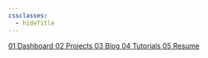 ```yaml
---
cssclasses:
  - hideTitle
---
```

<div id='stars2'></div>
<div id='stars3'></div>
<div id='stars4'></div>


 <div class="mainmenu">
  <a class="internal-link menulink" href="Dashboard.md">
      <span class="anchor"></span>  
      <span class="index">01</span>  
      <span class="label">Dashboard</span>  
    </a>
    <a class="internal-link menulink" href="Projects.md">
      <span class="anchor"></span>  
      <span class="index">02</span>  
      <span class="label">Projects</span>  
    </a>
    <a class="internal-link menulink" href="Blog.md">
      <span class="anchor"></span>  
      <span class="index">03</span>  
      <span class="label">Blog</span>  
    </a>
    <a class="internal-link menulink" href="Tutorials.md">
      <span class="anchor"></span>  
      <span class="index">04</span>  
      <span class="label">Tutorials</span>  
    </a>
    <a class="internal-link menulink" href="Resume.md">
      <span class="anchor"></span>  
      <span class="index">05</span>  
      <span class="label">Resume</span>  
    </a>
  </div>




<br><br><br><br><br><br><br><br><br><br><br><br><br><br><br><br><br><br><br><br><br><br><br><br><br><br><br><br><br><br><br><br><br><br><br><br><br><br><br><br><br><br><br><br><br><br><br><br><br><br><br><br><br><br><br><br><br><br><br><br><br><br><br><br><br><br><br><br><br><br><br><br><br><br><br><br><br><br><br><br><br><br><br><br><br><br><br><br><br><br><br><br><br><br><br><br><br><br>